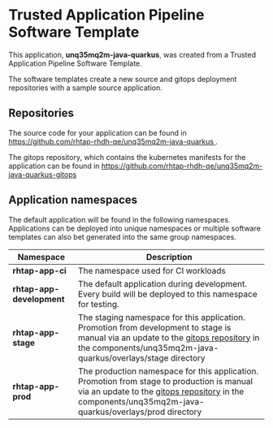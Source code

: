 # Trusted Application Pipeline Software Template

This application, **unq35mq2m-java-quarkus**, was created from a Trusted Application Pipeline Software Template.

The software templates create a new source and gitops deployment repositories with a sample source application. 

## Repositories

The source code for your application can be found in [https://github.com/rhtap-rhdh-qe/unq35mq2m-java-quarkus ](https://github.com/rhtap-rhdh-qe/unq35mq2m-java-quarkus ).
 
The gitops repository, which contains the kubernetes manifests for the application can be found in 
[https://github.com/rhtap-rhdh-qe/unq35mq2m-java-quarkus-gitops ](https://github.com/rhtap-rhdh-qe/unq35mq2m-java-quarkus-gitops ) 

## Application namespaces 

The default application will be found in the following namespaces. Applications can be deployed into unique namespaces or multiple software templates can also bet generated into the same group namespaces.  

|  Namespace   |  Description   |  
| -------- | -------- |
| **rhtap-app-ci** | The namespace used for CI workloads |
| **rhtap-app-development** | The default application during development. Every build will be deployed to this namespace for testing. |
| **rhtap-app-stage** | The staging namespace for this application. Promotion from development to stage is manual via an update to the [gitops repository](https://github.com/rhtap-rhdh-qe/unq35mq2m-java-quarkus-gitops ) in the components/unq35mq2m-java-quarkus/overlays/stage directory |
| **rhtap-app-prod** | The production namespace for this application. Promotion from stage to production is manual via an update to the [gitops repository](https://github.com/rhtap-rhdh-qe/unq35mq2m-java-quarkus-gitops ) in the components/unq35mq2m-java-quarkus/overlays/prod directory |